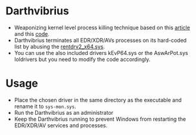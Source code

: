 # Darthvibrius
* Weaponizing kernel level process killing technique based on this [article](https://alice.climent-pommeret.red/posts/process-killer-driver/) and this [code](https://github.com/ZeroMemoryEx/Terminator).
* Darthvibrius terminates all EDR/XDR/AVs processes on its hard-coded list by abusing the [rentdrv2_x64.sys](https://github.com/keowu/BadRentdrv2).
* You can use the also included drivers kEvP64.sys or the AswArPot.sys loldrivers but you need to modify the code accordingly.

# Usage
* Place the chosen driver in the same directory as the executable and rename it to `sys-mon.sys`.
* Run the Darthvibrius as an administrator
* Keep the Darthvibrius running to prevent Windows from restarting the EDR/XDR/AV services and processes.
